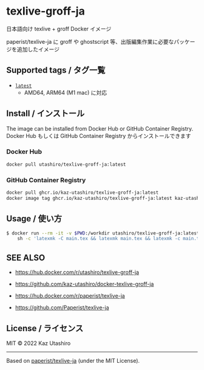 # texlive-groff-ja

日本語向け texlive + groff Docker イメージ

paperist/texlive-ja に groff や ghostscript 等、出版編集作業に必要なパッケージを追加したイメージ

## Supported tags / タグ一覧

- [`latest`](./build/Dockerfile)
  - AMD64, ARM64 (M1 mac) に対応

## Install / インストール

The image can be installed from Docker Hub or GitHub Container Registry. <br/>
Docker Hub もしくは GitHub Container Registry からインストールできます

### Docker Hub

```bash
docker pull utashiro/texlive-groff-ja:latest
```

### GitHub Container Registry

```bash
docker pull ghcr.io/kaz-utashiro/texlive-groff-ja:latest
docker image tag ghcr.io/kaz-utashiro/texlive-groff-ja:latest kaz-utashiro/texlive-groff-ja:latest
```

## Usage / 使い方

```bash
$ docker run --rm -it -v $PWD:/workdir utashiro/texlive-groff-ja:latest \
    sh -c 'latexmk -C main.tex && latexmk main.tex && latexmk -c main.tex'
```

## SEE ALSO

- https://hub.docker.com/r/utashiro/texlive-groff-ja
- https://github.com/kaz-utashiro/docker-texlive-groff-ja

- https://hub.docker.com/r/paperist/texlive-ja
- https://github.com/Paperist/texlive-ja

## License / ライセンス

MIT ©︎ 2022 Kaz Utashiro

---

Based on [paperist/texlive-ja] \(under the MIT License\).

[paperist/texlive-ja]: https://github.com/paperist/texlive-ja
